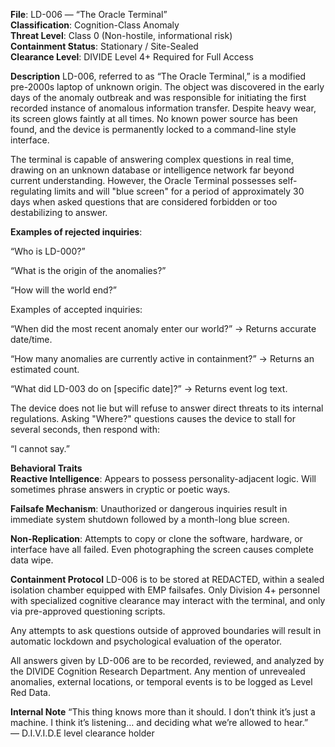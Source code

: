 **File**: LD-006 — “The Oracle Terminal”  
**Classification**: Cognition-Class Anomaly  
**Threat Level**: Class 0 (Non-hostile, informational risk)  
**Containment Status**: Stationary / Site-Sealed  
**Clearance Level**: DIVIDE Level 4+ Required for Full Access  

**Description**
LD-006, referred to as “The Oracle Terminal,” is a modified pre-2000s laptop of unknown origin. The object was discovered in the early days of the anomaly outbreak and was responsible for initiating the first recorded instance of anomalous information transfer. Despite heavy wear, its screen glows faintly at all times. No known power source has been found, and the device is permanently locked to a command-line style interface.

The terminal is capable of answering complex questions in real time, drawing on an unknown database or intelligence network far beyond current understanding. However, the Oracle Terminal possesses self-regulating limits and will "blue screen" for a period of approximately 30 days when asked questions that are considered forbidden or too destabilizing to answer.

**Examples of rejected inquiries**:

“Who is LD-000?”

“What is the origin of the anomalies?”

“How will the world end?”

Examples of accepted inquiries:

“When did the most recent anomaly enter our world?” → Returns accurate date/time.

“How many anomalies are currently active in containment?” → Returns an estimated count.

“What did LD-003 do on [specific date]?” → Returns event log text.

The device does not lie but will refuse to answer direct threats to its internal regulations. Asking "Where?" questions causes the device to stall for several seconds, then respond with:

“I cannot say.”

**Behavioral Traits**  
**Reactive Intelligence**: Appears to possess personality-adjacent logic. Will sometimes phrase answers in cryptic or poetic ways.

**Failsafe Mechanism**: Unauthorized or dangerous inquiries result in immediate system shutdown followed by a month-long blue screen.

**Non-Replication**: Attempts to copy or clone the software, hardware, or interface have all failed. Even photographing the screen causes complete data wipe.

**Containment Protocol**
LD-006 is to be stored at REDACTED, within a sealed isolation chamber equipped with EMP failsafes. Only Division 4+ personnel with specialized cognitive clearance may interact with the terminal, and only via pre-approved questioning scripts.

Any attempts to ask questions outside of approved boundaries will result in automatic lockdown and psychological evaluation of the operator.

All answers given by LD-006 are to be recorded, reviewed, and analyzed by the DIVIDE Cognition Research Department. Any mention of unrevealed anomalies, external locations, or temporal events is to be logged as Level Red Data.

**Internal Note**
“This thing knows more than it should. I don’t think it’s just a machine. I think it’s listening… and deciding what we’re allowed to hear.”  
— D.I.V.I.D.E level clearance holder
